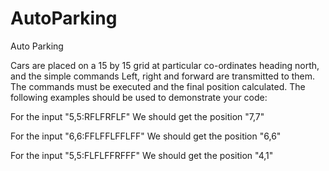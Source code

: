# AutoParking
Auto Parking 

Cars are placed on a 15 by 15 grid at particular co-ordinates heading north, and the simple commands Left, right and forward are transmitted to them. 
The commands must be executed and the final position calculated.
The following examples should be used to demonstrate your code:

For the input "5,5:RFLFRFLF"
We should get the position "7,7"

For the input "6,6:FFLFFLFFLFF"
We should get the position "6,6"

For the input "5,5:FLFLFFRFFF"
We should get the position "4,1"


